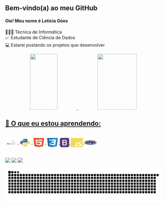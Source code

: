 ## Bem-vindo(a) ao meu GitHub

#### Oie! Meu nome é Letícia Góes
👩🏻‍💻 Técnica de Informática <br>
📈 Estudante de Ciência de Dados <br>
💻 Estarei postando os projetos que desenvolver <br>

<div align="center">
  <a href="https://github.com/devleticiagoes">
  <img height="180em" width="42%" src="https://github-readme-stats.vercel.app/api?username=devleticiagoes&show_icons=true&theme=material-palenight&include_all_commits=true&count_private=true">
  <img height="180em" width="50%" src="https://github-readme-stats.vercel.app/api/top-langs/?username=devleticiagoes&layout=compact&langs_count=7&theme=material-palenight"</a>
</div>
  
  ## 🚀 O que eu estou aprendendo:
  <div style="display: inline_block"><br>
    <img align="center"  height="30" width="40" src="https://raw.githubusercontent.com/github/explore/80688e429a7d4ef2fca1e82350fe8e3517d3494d/topics/mysql/mysql.png">
    <img align="center"  height="30" width="40" src="https://raw.githubusercontent.com/devicons/devicon/master/icons/python/python-original.svg">
    <img align="center"  height="30" width="40" src="https://raw.githubusercontent.com/devicons/devicon/master/icons/html5/html5-original.svg">
    <img align="center" height="30" width="40" src="https://raw.githubusercontent.com/devicons/devicon/master/icons/css3/css3-original.svg">
    <img align="center" height="30" width="30" src="https://raw.githubusercontent.com/github/explore/80688e429a7d4ef2fca1e82350fe8e3517d3494d/topics/bootstrap/bootstrap.png">
    <img align="center" height="30" width="40" src="https://raw.githubusercontent.com/devicons/devicon/master/icons/javascript/javascript-plain.svg">
    <img align="center" height="30" width="40" src="https://raw.githubusercontent.com/github/explore/80688e429a7d4ef2fca1e82350fe8e3517d3494d/topics/php/php.png">
    <br><br><br>
    </div> 

<div> 
  <a href="https://www.linkedin.com/in/let%C3%ADciag%C3%B3es/" target="_blank"><img src="https://img.shields.io/badge/-LinkedIn-%230077B5?style=for-the-badge&logo=linkedin&logoColor=white" target="_blank"></a> 
  <a href="https://instagram.com/letstahl" target="_blank"><img src="https://img.shields.io/badge/-Instagram-%23E4405F?style=for-the-badge&logo=instagram&logoColor=white" target="_blank"></a>
  <a href = "mailto:contatoleticiagoes@gmail.com"><img src="https://img.shields.io/badge/-Gmail-%23333?style=for-the-badge&logo=gmail&logoColor=white" target="_blank"></a>
  
 ![Snake animation](https://github.com/devleticiagoes/devleticiagoes/blob/main/github-contribution-grid-snake.svg)
  
</div>
